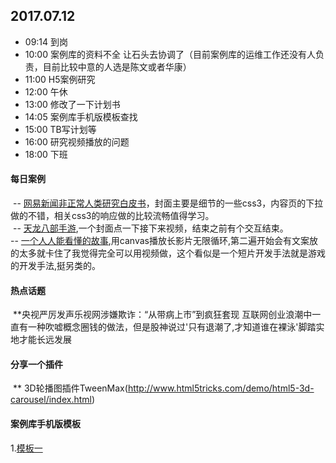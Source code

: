 ## 2017.07.12
* 09:14 到岗
* 10:00 案例库的资料不全 让石头去协调了（目前案例库的运维工作还没有人负责，目前比较中意的人选是陈文或者华康）
* 11:00 H5案例研究
* 12:00 午休
* 13:00 修改了一下计划书
* 14:05 案例库手机版模板查找
* 15:00 TB写计划等
* 16:00 研究视频播放的问题
* 18:00 下班






#### 每日案例
  -- [网易新闻非正常人类研究白皮书](https://c.m.163.com/nc/qa/activity/tiewhitepaper20170628/index.html)，封面主要是细节的一些css3，内容页的下拉做的不错，相关css3的响应做的比较流畅值得学习。<br/>
  -- [天龙八部手游](http://tlbb.qq.com/cp/a20170706qqphone/index.html),一个封面点一下接下来视频，结束之前有个交互结束。<br/>
  -- [一个人人能看懂的故事](http://youandme.heymeo.net/),用canvas播放长影片无限循环,第二遍开始会有文案放的太多就卡住了我觉得完全可以用视频做，这个看似是一个短片开发手法就是游戏的开发手法,挺另类的。


#### 热点话题
  **央视严厉发声乐视网涉嫌欺诈：“从带病上市”到疯狂套现 互联网创业浪潮中一直有一种吹嘘概念圈钱的做法，但是股神说过'只有退潮了,才知道谁在裸泳'脚踏实地才能长远发展

#### 分享一个插件
  ** 3D轮播图插件TweenMax(http://www.html5tricks.com/demo/html5-3d-carousel/index.html)
#### 案例库手机版模板
 1.[模板一](http://demo.cssmoban.com/cssthemes4/sbtp_26_ban/index.html)
